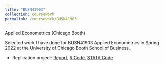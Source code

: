 ```yaml
---
title: "BUSN41903"
collection: coursework
permalink: /coursework/BUSN41903
---
```


Applied Econometrics (Chicago Booth)

Selected work I have done for BUSN41903 Applied Econometrics in Spring 2022 at the University of Chicago Booth School of Business.

- Replication project: [Report](https://ericsclee.github.io/files/BUSN41903_rep.pdf), [R Code](https://ericsclee.github.io/files/BUSN41903_rep_r.R), [STATA Code](https://ericsclee.github.io/files/BUSN41903_rep_stata.do)
